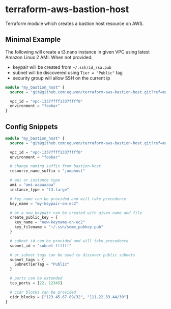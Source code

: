 # terraform-aws-bastion-host

Terraform module which creates a bastion host resource on AWS.

## Minimal Example

The following will create a t3.nano instance in given VPC using latest Amazon Linux 2 AMI. When not provided:

* keypair will be created from `~/.ssh/id_rsa.pub`
* subnet will be discovered using `Tier = "Public"` tag
* security group will allow SSH on the current ip

```terraform
module "my_bastion_host" {
  source = "git@github.com:eguven/terraform-aws-bastion-host.git?ref=master"

  vpc_id = "vpc-1337ffff1337ffff0"
  environment = "foobar"
}
```

## Config Snippets

```terraform
module "my_bastion_host" {
  source = "git@github.com:eguven/terraform-aws-bastion-host.git?ref=master"

  vpc_id = "vpc-1337ffff1337ffff0"
  environment = "foobar"

  # change naming suffix from bastion-host
  resource_name_suffix = "jumphost"

  # ami or instance type
  ami = "ami-aaaaaaaa"
  instance_type = "t3.large"

  # key_name can be provided and will take precedence
  key_name = "my-keypair-on-ec2"

  # or a new keypair can be created with given name and file
  create_public_key = {
    key_name = "new-keyname-on-ec2"
    key_filename = "~/.ssh/some_pubkey.pub"
  }

  # subnet id can be provided and will take precedence
  subnet_id = "subnet-ffffff"

  # or subnet tags can be used to discover public subnets
  subnet_tags = {
    SubnetTierTag = "Public"
  }

  # ports can be extended
  tcp_ports = [22, 12345]

  # cidr blocks can be provided
  cidr_blocks = ["123.45.67.89/32", "111.22.33.44/30"]
}
```
